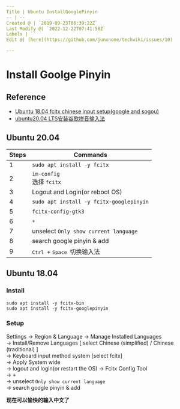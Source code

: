 ```yaml
---
Title | Ubuntu InstallGooglePinyin
-- | --
Created @ | `2019-09-23T06:39:22Z`
Last Modify @| `2022-12-22T07:41:58Z`
Labels | ``
Edit @| [here](https://github.com/junxnone/techwiki/issues/10)

---
```

# Install Goolge Pinyin

## Reference
- [Ubuntu 18.04 fcitx chinese input setup(google and sogou)](http://blog.zedyeung.com/2018/08/05/Ubuntu-18-04-fcitx-chinese-input-setup-google-and-sogou/)
- [ubuntu20.04 LTS安装谷歌拼音输入法](https://blog.csdn.net/kan2016/article/details/105735645/)


## Ubuntu 20.04

Steps | Commands
-- | --
1 | `sudo apt install -y fcitx`
2 | `im-config`<br> 选择 `fcitx`
3 | Logout and Login(or reboot OS)
4 | `sudo apt install -y fcitx-googlepinyin`
5 | `fcitx-config-gtk3`
6 | <kbd> + </kbd>
7 | unselect `Only show current language`
8 | search google pinyin & add
9 | <kbd> Ctrl </kbd> + <kbd> Space </kbd> 切换输入法

## Ubuntu 18.04
### Install

```
sudo apt install -y fcitx-bin
sudo apt install -y fcitx-googlepinyin
```

### Setup

Settings -> Region & Language -> Manage Installed Languages  
-> Install/Remove Languages [ select Chinese (simplified) / Chinese (traditional) ]   
-> Keyboard input method system [select  fcitx]   
-> Apply System wide  
-> logout and login(or restart the OS)
-> Fcitx Config Tool  
-> <kbd> + </kbd>  
-> unselect `Only show current language`  
-> search google pinyin  & add  

**现在可以愉快的输入中文了**



